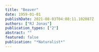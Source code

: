 ```yaml
---
title: "Beaver"
date: 1959-01-01
publishDate: 2021-08-03T04:08:11.102087Z
authors: ["RJ Jonas"]
publication_types: ["2"]
abstract: ""
featured: false
publication: "*Naturalist*"
---
```


